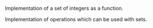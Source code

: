 Implementation of a set of integers as a function.

Implementation of operations which can be used with sets.
